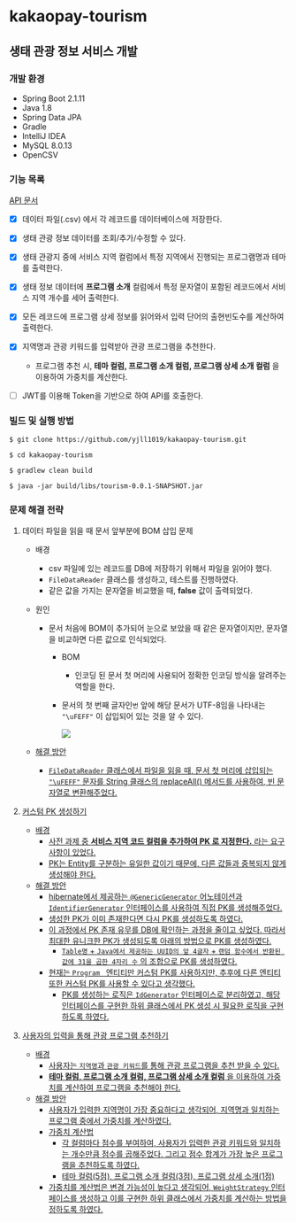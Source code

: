# **kakaopay-tourism**

## 생태 관광 정보 서비스 개발

### 개발 환경

- Spring Boot 2.1.11
- Java 1.8
- Spring Data JPA
- Gradle
- IntelliJ IDEA
- MySQL 8.0.13
- OpenCSV



### 기능 목록

[API 문서](<https://github.com/yjll1019/kakaopay-tourism/wiki/kakaopay-tourism-API-%EB%AC%B8%EC%84%9C>) 

- [x] 데이터 파일(.csv) 에서 각 레코드를 데이터베이스에 저장한다.
- [x] 생태 관광 정보 데이터를 조회/추가/수정할 수 있다.
- [x] 생태 관광지 중에 서비스 지역 컬럼에서 특정 지역에서 진행되는 프로그램명과 테마를 출력한다.
- [x] 생태 정보 데이터에 **프로그램 소개** 컬럼에서 특정 문자열이 포함된 레코드에서 서비스 지역 개수를 세어 출력한다.
- [x] 모든 레코드에 프로그램 상세 정보를 읽어와서 입력 단어의 출현빈도수를 계산하여 출력한다.
- [x] 지역명과 관광 키워드를 입력받아 관광 프로그램을 추천한다.
  - 프로그램 추천 시, **테마 컬럼, 프로그램 소개 컬럼, 프로그램 상세 소개 컬럼** 을 이용하여 가중치를 계산한다.
- [ ] JWT를 이용해 Token을 기반으로 하여 API를 호출한다.



### 빌드 및 실행 방법

```
$ git clone https://github.com/yjll1019/kakaopay-tourism.git

$ cd kakaopay-tourism

$ gradlew clean build

$ java -jar build/libs/tourism-0.0.1-SNAPSHOT.jar
```



### 문제 해결 전략

1. 데이터 파일을 읽을 때 문서 앞부분에 BOM 삽입 문제

   - 배경

     - csv 파일에 있는 레코드를 DB에 저장하기 위해서 파일을 읽어야 했다.
     - `FileDataReader` 클래스를 생성하고, 테스트를 진행하였다.
     - 같은 값을 가지는 문자열을 비교했을 때, **false** 값이 출력되었다.

   - 원인

     - 문서 처음에 BOM이 추가되어 눈으로 보았을 때 같은 문자열이지만, 문자열을 비교하면 다른 값으로 인식되었다.

       - BOM

         - 인코딩 된 문서 첫 머리에 사용되어 정확한 인코딩 방식을 알려주는 역할을 한다.

       - 문서의 첫 번째 글자인`번` 앞에 해당 문서가 UTF-8임을 나타내는 `"\uFEFF"` 이 삽입되어 있는 것을 알 수 있다.

         <a href='https://ifh.cc/v-VlhMw' target='_blank'><img src='https://ifh.cc/g/VlhMw.jpg' border='0'>

   - 해결 방안

     - `FileDataReader`  클래스에서 파일을 읽을 때, 문서 첫 머리에 삽입되는 `"\uFEFF"` 문자를 String 클래스의 replaceAll() 메서드를 사용하여, 빈 문자열로 변환해주었다.

2. 커스텀 PK 생성하기

   - 배경
     - 사전 과제 중 **서비스 지역 코드 컬럼을 추가하여 PK 로 지정한다.** 라는 요구사항이 있었다.
     - PK는 Entity를 구분하는 유일한 값이기 때문에, 다른 값들과 중복되지 않게 생성해야 한다.
   - 해결 방안
     - hibernate에서 제공하는 `@GenericGenerator` 어노테이션과 `IdentifierGenerator`  인터페이스를 사용하여 직접 PK를 생성해주었다.
     - 생성한 PK가 이미 존재한다면 다시 PK를 생성하도록 하였다.
     - 이 과정에서 PK 존재 유무를 DB에 확인하는 과정을 줄이고 싶었다. 따라서 최대한 유니크한 PK가 생성되도록 아래의 방법으로 PK를 생성하였다.
       - `Table명` + `Java에서 제공하는 UUID의 앞 4글자` + `랜덤 함수에서 반환된 값에 31을 곱한 4자리 수` 의 조합으로 PK를 생성하였다.
     - 현재는 `Program ` 엔티티만 커스텀 PK를 사용하지만, 추후에 다른 엔티티 또한 커스텀 PK를 사용할 수 있다고 생각했다.
       - PK를 생성하는 로직은 `IdGenerator` 인터페이스로 분리하였고, 해당 인터페이스를 구현한 하위 클래스에서 PK 생성 시 필요한 로직을 구현하도록 하였다.

3. 사용자의 입력을 통해 관광 프로그램 추천하기

   - 배경
     - 사용자는 `지역명`과 `관광 키워드`를 통해 관광 프로그램을 추천 받을 수 있다.
     - **테마 컬럼, 프로그램 소개 컬럼, 프로그램 상세 소개 컬럼** 을 이용하여 가중치를 계산하여 프로그램을 추천해야 한다.
   - 해결 방안
     - 사용자가 입력한 지역명이 가장 중요하다고 생각되어, 지역명과 일치하는 프로그램 중에서 가중치를 계산하였다.
     - 가중치 계산법
       - 각 컬럼마다 점수를 부여하여, 사용자가 입력한 관광 키워드와 일치하는 개수만큼 점수를 곱해주었다. 그리고 점수 합계가 가장 높은 프로그램을 추천하도록 하였다.
       - 테마 컬럼(5점), 프로그램 소개 컬럼(3점), 프로그램 상세 소개(1점)
     - 가중치를 계산법은 변경 가능성이 높다고 생각되어, `WeightStrategy` 인터페이스를 생성하고 이를 구현한 하위 클래스에서 가중치를 계산하는 방법을 정하도록 하였다. 